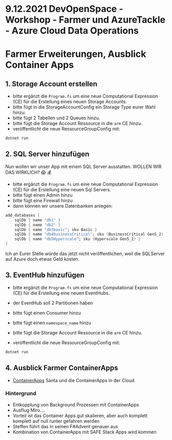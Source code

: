 # 9.12.2021 DevOpenSpace - Workshop - Farmer und AzureTackle - Azure Cloud Data Operations

# Farmer Erweiterungen, Ausblick Container Apps 

## 1. Storage Account erstellen

- bitte ergänzt die `Program.fs` um eine neue Computational Expression (CE) für die Erstellung eines neuen Storage Accounts. 
- bitte fügt in die StorageAccountConfig ein Storage Type eurer Wahl hinzu.
- bitte fügt 2 Tabellen und 2 Queues hinzu.
- bitte fügt die Storage Account Ressource in die `arm` CE hinzu.
- veröffentlicht die neue RessourceGroupConfig mit:

```bash
dotnet run
```

## 2. SQL Server hinzufügen

Nun wollen wir unser App mit einem SQL Server ausstatten. 
WOLLEN WIR DAS WIRKLICH? 
:scream: 
:moneybag:

- bitte ergänzt die `Program.fs` um eine neue Computational Expression (CE) für die Erstellung eine neuen Sql Servers. 
- bitte fügt einen Admin hinzu
- bitte fügt eine Firewall hinzu
- dann können wir unsere Datenbanken anlegen: 

```fs
add_databases [
    sqlDb { name "db1" }
    sqlDb { name "db2" }
    sqlDb { name "db3basic"; sku Basic }
    sqlDb { name "db4businessCritical"; sku (BusinessCritical Gen5_2) }
    sqlDb { name "db5Hyperscale"; sku (Hyperscale Gen5_2) }
]
```

Ich an Eurer Stelle würde das jetzt nicht veröffentlichen, weil die SQLServer auf Azure doch etwas Geld kosten.

## 3. EventHub hinzufügen

- bitte ergänzt die `Program.fs` um eine neue Computational Expression (CE) für die Erstellung eine neuen EventHubs.
- der EventHub soll 2 Partitionen haben
- bitte fügt einen Consumer hinzu
- bitte fügt einen `namespace_name` hinzu
- bitte fügt die Storage Account Ressource in die `arm` CE hinzu.

- veröffentlicht die neue RessourceGroupConfig mit:

```bash
dotnet run
```

## 4. Ausblick Farmer ContainerApps

* [ContainerApps](http://www.navision-blog.de/blog/2021/12/06/santa-and-the-container-apps-in-the-cloud/) Santa und die ContainerApps in der Cloud

### Hintergrund
- Entkopplung von Background Prozessen mit ContainerApps
- Ausflug Miro....
- Vorteil ist das Container Apps gut skalieren, aber auch komplett komplett auf null runter gefahren werden
- Steffen führt das in seinen F#Advent genauer aus
- Kombination von ContainerApps mit SAFE Stack Apps wird kommen